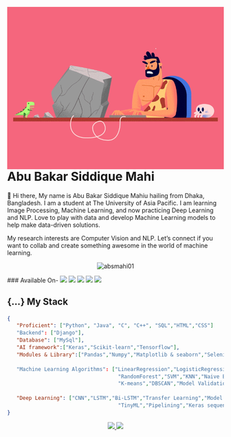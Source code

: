 <a target="_blank" href="https://absmahi01.github.io/"><img width="550" align="right" src="Programmer-I.gif"></a>


# Abu Bakar Siddique Mahi


:wave: Hi there, My name is Abu Bakar Siddique Mahiu hailing from Dhaka, Bangladesh. I am a student at The University of Asia Pacific. I am learning Image Processing, Machine Learning, and now practicing Deep Learning and NLP. 
Love to play with data and develop Machine Learning models to help make data-driven solutions. 

My research interests are Computer Vision and NLP. Let’s connect if you want to collab and create something awesome in the world of machine learning. 

<p align="center"> <img src="https://komarev.com/ghpvc/?username=absmahi01" alt="absmahi01" /> </p>
### Available On-
<a href="https://www.linkedin.com/in/abu-bakar-siddique-mahi-3829bb17b/"><img src="https://img.shields.io/badge/LinkedIn-0077B5?style=for-the-badge&logo=linkedin&logoColor=white" /></a> 
<a href="https://www.instagram.com/absmahi.1/"><img src="https://img.shields.io/badge/Instagram-E4405F?style=for-the-badge&logo=instagram&logoColor=white" /></a>
<a href="https://absmahi01.github.io/"><img src="https://img.shields.io/badge/WebSite-100000?style=for-the-badge&logo=github&logoColor=white" /></a> 
<a href="https://www.facebook.com/absmahi.1/"><img src="https://img.shields.io/badge/Facebook-1877F2?style=for-the-badge&logo=facebook&logoColor=white" /></a> 
<a href="https://www.kaggle.com/abubakarsiddiquemahi"><img src="https://img.shields.io/badge/Kaggle-0077B5?style=for-the-badge&logo=Kaggle&logoColor=white" /></a> 


## {...} My Stack

```json
{
   "Proficient": ["Python", "Java", "C", "C++", "SQL","HTML","CSS"]
   "Backend": ["Django"],
   "Database": ["MySql"],
   "AI framework":["Keras","Scikit-learn","Tensorflow"],
   "Modules & Library":["Pandas","Numpy","Matplotlib & seaborn","Selenium","nltk"]
                          
   "Machine Learning Algorithms": ["LinearRegression","LogisticRegression","KNeighborsRegressor","SVR","DecisionTree",
                                    "RandomForest","SVM","KNN","Naive Bayes","XGBoost", "AdaBoostClassifier",
                                    "K-means","DBSCAN","Model Validation","Feature Selection","Dimensionality Reduction"],
   
   "Deep Learning": ["CNN","LSTM","Bi-LSTM","Transfer Learning","Model optimization and quantization",
                                    "TinyML","Pipelining","Keras sequential and functional API"]
}
```




<p align="center">
<a href="https://github.com/absmahi01">
  <img height="160em" src="https://github-readme-stats-eight-theta.vercel.app/api?username=absmahi01&show_icons=true&theme=algolia&include_all_commits=true&count_private=true"/>
  <img height="160em" src="https://github-readme-stats-eight-theta.vercel.app/api/top-langs/?username=RashikRahman&layout=compact&langs_count=8&theme=algolia"/>
</a>
</p>



<p align="center">

 
</p>
